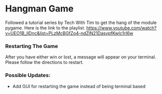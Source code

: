 # Hangman Game

Followed a tutorial series by Tech With Tim to get the hang of the module pygame.
Here is the link to the playlist. 
https://www.youtube.com/watch?v=UEO1B_llDnc&list=PLzMcBGfZo4-ndZlN21DasvpfKwIc1rI6w

### Restarting The Game
After you have either win or lost, a message will appear on your terminal. Please follow the directions to restart.

### Possible Updates:
- Add GUI for restarting the game instead of being terminal based

